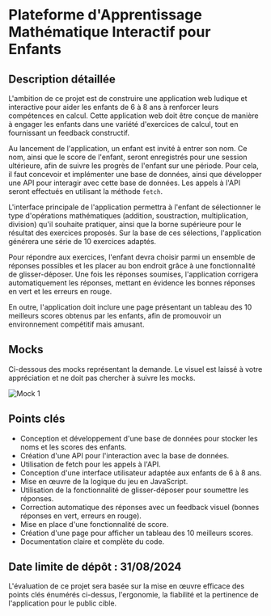 # Plateforme d'Apprentissage Mathématique Interactif pour Enfants

## Description détaillée
L'ambition de ce projet est de construire une application web ludique et interactive pour aider les enfants de 6 à 8 ans à renforcer leurs compétences en calcul. Cette application web doit être conçue de manière à engager les enfants dans une variété d'exercices de calcul, tout en fournissant un feedback constructif.

Au lancement de l'application, un enfant est invité à entrer son nom. Ce nom, ainsi que le score de l'enfant, seront enregistrés pour une session ultérieure, afin de suivre les progrès de l'enfant sur une période. Pour cela, il faut concevoir et implémenter une base de données, ainsi que développer une API pour interagir avec cette base de données. Les appels à l'API seront effectués en utilisant la méthode `fetch`.

L'interface principale de l'application permettra à l'enfant de sélectionner le type d'opérations mathématiques (addition, soustraction, multiplication, division) qu'il souhaite pratiquer, ainsi que la borne supérieure pour le résultat des exercices proposés. Sur la base de ces sélections, l'application générera une série de 10 exercices adaptés.

Pour répondre aux exercices, l'enfant devra choisir parmi un ensemble de réponses possibles et les placer au bon endroit grâce à une fonctionnalité de glisser-déposer. Une fois les réponses soumises, l'application corrigera automatiquement les réponses, mettant en évidence les bonnes réponses en vert et les erreurs en rouge.

En outre, l'application doit inclure une page présentant un tableau des 10 meilleurs scores obtenus par les enfants, afin de promouvoir un environnement compétitif mais amusant.

## Mocks
Ci-dessous des mocks représentant la demande. Le visuel est laissé à votre appréciation et ne doit pas chercher à suivre les mocks.

![Mock 1](imgage1.png)

## Points clés
- Conception et développement d'une base de données pour stocker les noms et les scores des enfants.
- Création d'une API pour l'interaction avec la base de données.
- Utilisation de fetch pour les appels à l'API.
- Conception d'une interface utilisateur adaptée aux enfants de 6 à 8 ans.
- Mise en œuvre de la logique du jeu en JavaScript.
- Utilisation de la fonctionnalité de glisser-déposer pour soumettre les réponses.
- Correction automatique des réponses avec un feedback visuel (bonnes réponses en vert, erreurs en rouge).
- Mise en place d'une fonctionnalité de score.
- Création d'une page pour afficher un tableau des 10 meilleurs scores.
- Documentation claire et complète du code.

## Date limite de dépôt :  31/08/2024
L'évaluation de ce projet sera basée sur la mise en œuvre efficace des points clés énumérés ci-dessus, l'ergonomie, la fiabilité et la pertinence de l'application pour le public cible.
